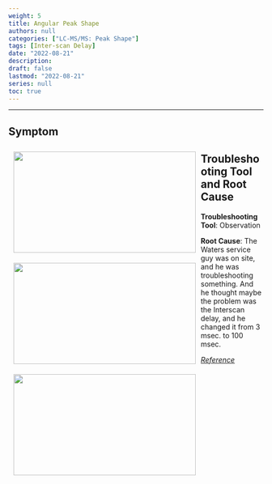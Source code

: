 ```yaml
---
weight: 5
title: Angular Peak Shape
authors: null
categories: ["LC-MS/MS: Peak Shape"]
tags: [Inter-scan Delay]
date: "2022-08-21"
description:  
draft: false
lastmod: "2022-08-21"
series: null
toc: true
---
```




<!--more-->
---

## Symptom
<div class = "row">
<img width ="360" height= "200" src = "/docs/images/Screenshot 2022-08-21 143049.png" style ="float: left" HSPACE="10" VSPACE="10"/>
</div>

## Troubleshooting Tool and Root Cause

<div class = "row">
<img width ="360" height= "200" src = "/docs/images/Screenshot 2022-08-18 150328.png" style ="float: left" HSPACE="10" VSPACE="10"/>
<img width ="360" height= "200" src = "/docs/images/Screenshot 2022-08-18 150238.png" style ="float: left" HSPACE="10" VSPACE="10"/>
<b>Troubleshooting Tool</b>:  Observation  

<b>Root Cause</b>: The Waters service guy was on site, and he was troubleshooting something. And he thought maybe the problem was the Interscan delay, and he changed it from 3 msec. to 100 msec.  

</div>

[*Reference*]()  